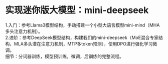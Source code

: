 # 实现迷你版大模型：mini-deepseek
1.入门：参考Llama3模型结构，手动搭建一个小型大语言模型mini-mind（MHA多头注意力机制）。<br>
2.进阶：参考DeepSeek模型结构，构建我们的mini-deepseek（MoE混合专家结构，MLA多头潜在注意力机制，MTP多token预测），使用DPO进行强化学习微调。<br>
细节：分词器训练，模型预训练，微调，后训练的完整流程。<br>
